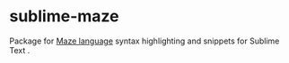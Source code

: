 # sublime-maze

Package for [Maze language](https://github.com/olls/maze-interpreter-v2) syntax highlighting and snippets for Sublime Text .
